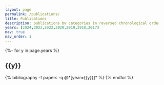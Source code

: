 ```yaml
---
layout: page
permalink: /publications/
title: Publications
description: publications by categories in reversed chronological order. generated by jekyll-scholar.
years: [2024,2023,2022,2020,2019,2018,2017]
nav: true
nav_order: 1
---
```

<!-- _pages/publications.md -->
<div class="publications">

{%- for y in page.years %}
  <h2 class="year">{{y}}</h2>
  {% bibliography -f papers -q @*[year={{y}}]* %}
{% endfor %}

</div>
